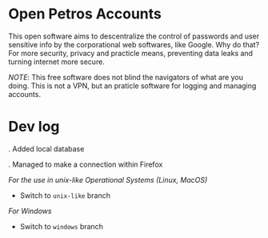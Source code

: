 # Open Petros Accounts

This open software aims to descentralize the control of passwords and user sensitive info by the 
corporational web softwares, like Google. Why do that? For more security, privacy and practicle means, preventing
data leaks and turning internet more secure.

*NOTE*: This free software does not blind the navigators of what are you doing. This is not a VPN, but
an praticle software for logging and managing accounts.

# Dev log

. Added local database

. Managed to make a connection within Firefox

*For the use in unix-like Operational Systems (Linux, MacOS)*

- Switch to `unix-like` branch

*For Windows*

- Switch to `windows` branch
